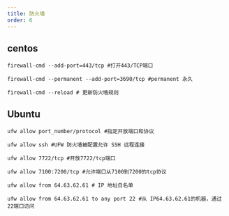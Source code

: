 ```yaml
---
title: 防火墙
order: 6
---
```


## centos

```shell
firewall-cmd --add-port=443/tcp #打开443/TCP端口
```

```shell
firewall-cmd --permanent --add-port=3690/tcp #permanent 永久

firewall-cmd --reload # 更新防火墙规则
```

## Ubuntu

```shell
ufw allow port_number/protocol #指定开放端口和协议
```

```shell
ufw allow ssh #UFW 防火墙被配置允许 SSH 远程连接
```

```shell
ufw allow 7722/tcp #开放7722/tcp端口
```

```shell
ufw allow 7100:7200/tcp #允许端口从7100到7200的tcp协议
```

```shell
ufw allow from 64.63.62.61 # IP 地址白名单
```

```shell
ufw allow from 64.63.62.61 to any port 22 #从 IP64.63.62.61的机器，通过22端口访问
```
